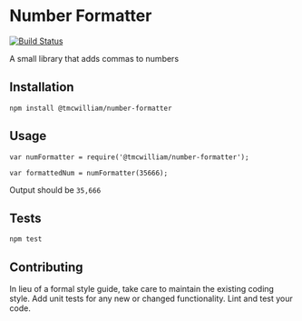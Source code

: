 Number Formatter
=========

[![Build Status](https://travis-ci.org/tmcwilliam/number-formatter.svg)](https://travis-ci.org/tmcwilliam/number-formatter)

A small library that adds commas to numbers

## Installation

  `npm install @tmcwilliam/number-formatter`

## Usage

    var numFormatter = require('@tmcwilliam/number-formatter');

    var formattedNum = numFormatter(35666);
  
  
  Output should be `35,666`


## Tests

  `npm test`

## Contributing

In lieu of a formal style guide, take care to maintain the existing coding style. Add unit tests for any new or changed functionality. Lint and test your code.